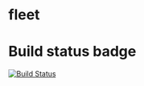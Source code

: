 # fleet
# Build status badge
[![Build Status](https://travis-ci.org/FleetingMotivations/fleet.svg?branch=develop)](https://travis-ci.org/FleetingMotivations/fleet)

